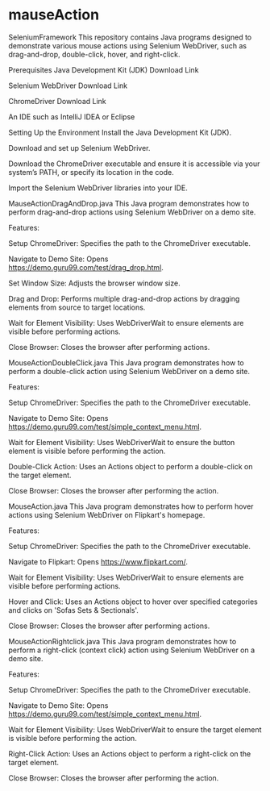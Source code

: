 # mauseAction
SeleniumFramework
This repository contains Java programs designed to demonstrate various mouse actions using Selenium WebDriver, such as drag-and-drop, double-click, hover, and right-click.

Prerequisites
Java Development Kit (JDK) Download Link

Selenium WebDriver Download Link

ChromeDriver Download Link

An IDE such as IntelliJ IDEA or Eclipse

Setting Up the Environment
Install the Java Development Kit (JDK).

Download and set up Selenium WebDriver.

Download the ChromeDriver executable and ensure it is accessible via your system’s PATH, or specify its location in the code.

Import the Selenium WebDriver libraries into your IDE.

MauseActionDragAndDrop.java
This Java program demonstrates how to perform drag-and-drop actions using Selenium WebDriver on a demo site.

Features:

Setup ChromeDriver: Specifies the path to the ChromeDriver executable.

Navigate to Demo Site: Opens https://demo.guru99.com/test/drag_drop.html.

Set Window Size: Adjusts the browser window size.

Drag and Drop: Performs multiple drag-and-drop actions by dragging elements from source to target locations.

Wait for Element Visibility: Uses WebDriverWait to ensure elements are visible before performing actions.

Close Browser: Closes the browser after performing actions.

MouseActionDoubleClick.java
This Java program demonstrates how to perform a double-click action using Selenium WebDriver on a demo site.

Features:

Setup ChromeDriver: Specifies the path to the ChromeDriver executable.

Navigate to Demo Site: Opens https://demo.guru99.com/test/simple_context_menu.html.

Wait for Element Visibility: Uses WebDriverWait to ensure the button element is visible before performing the action.

Double-Click Action: Uses an Actions object to perform a double-click on the target element.

Close Browser: Closes the browser after performing the action.

MouseAction.java
This Java program demonstrates how to perform hover actions using Selenium WebDriver on Flipkart's homepage.

Features:

Setup ChromeDriver: Specifies the path to the ChromeDriver executable.

Navigate to Flipkart: Opens https://www.flipkart.com/.

Wait for Element Visibility: Uses WebDriverWait to ensure elements are visible before performing actions.

Hover and Click: Uses an Actions object to hover over specified categories and clicks on 'Sofas Sets & Sectionals'.

Close Browser: Closes the browser after performing actions.

MouseActionRightclick.java
This Java program demonstrates how to perform a right-click (context click) action using Selenium WebDriver on a demo site.

Features:

Setup ChromeDriver: Specifies the path to the ChromeDriver executable.

Navigate to Demo Site: Opens https://demo.guru99.com/test/simple_context_menu.html.

Wait for Element Visibility: Uses WebDriverWait to ensure the target element is visible before performing the action.

Right-Click Action: Uses an Actions object to perform a right-click on the target element.

Close Browser: Closes the browser after performing the action.
